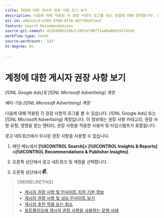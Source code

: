 ```yaml
---
title: 계정에 대한 게시자 권장 사항 로그 보기
description: 다음에 대해 적용된 각 권장 사항의 로그를 보는 방법에 대해 알아봅니다. [!DNL Google Ads] 또는 [!DNL Microsoft Advertising] 계정입니다.
exl-id: a963c1cd-e785-470d-8f16-8d770baf2aa7
feature: Search Recommendations
source-git-commit: d12b4905218b7c1057e7987f1a49a8691557455d
workflow-type: tm+mt
source-wordcount: '132'
ht-degree: 0%

---
```


# 계정에 대한 게시자 권장 사항 보기

*[!DNL Google Ads]및 [!DNL Microsoft Advertising] 계정*

*베타 기능 [!DNL Microsoft Advertising] 계정*

다음에 대해 적용된 각 권장 사항의 로그를 볼 수 있습니다. [!DNL Google Ads] 또는 [!DNL Microsoft Advertising] 계정입니다. 이 정보에는 권장 사항 카테고리, 권장 사항 유형, 영향을 받는 엔티티, 권장 사항을 적용한 사용자 및 타임스탬프가 포함됩니다.

광고 네트워크에서 무시된 권장 사항을 사용할 수 없습니다.

1. 메인 메뉴에서 **[!UICONTROL Search]> [!UICONTROL Insights & Reports] >[!UICONTROL Recommendations & Publisher Insights]**.

1. 오른쪽 상단에서 광고 네트워크 및 계정을 선택합니다.

1. 오른쪽 상단에서 ![권장 사항 로그](/help/search-social-commerce/assets/recommendations-log-view.png "권장 사항 로그").

>[!MORELIKETHIS]
>
>* [게시자 권장 사항 및 인사이트 지원 기본 정보](recommendation-support.md)
>* [게시자 권장 사항 및 성능 인사이트 보기](recommendation-view.md)
>* [게시자 추천 적용 또는 취소](recommendation-apply-dismiss.md)
>* [포트폴리오에 게시자 권장 사항을 사용하는 모범 사례](recommendation-best-practices.md)

